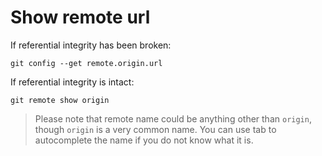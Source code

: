 # Show remote url
If referential integrity has been broken:

  `git config --get remote.origin.url`

If referential integrity is intact:

  `git remote show origin`
  
> Please note that remote name could be anything other than `origin`, though `origin` is a very common name. You can use tab to autocomplete the name if you do not know what it is.

